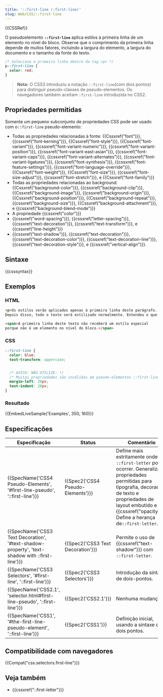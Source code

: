 ```yaml
---
title: '::first-line (:first-line)'
slug: Web/CSS/::first-line
---
```


{{CSSRef}}

O pseudoelemento **`::first-line`** aplica estilos à primeira linha de um elemento no nível do bloco. Observe que o comprimento da primeira linha depende de muitos fatores, incluindo a largura do elemento, a largura do documento e o tamanho da fonte do texto.

```css
/* Seleciona a primeira linha dentro da tag <p> */
p::first-line {
  color: red;
}
```

> **Nota:** O CSS3 introduziu a notação `::first-line`(com dois pontos) para distinguir pseudo-classes de pseudo-elementos. Os navegadores também aceitam `:first-line` introduzida no CSS2.

## Propriedades permitidas

Somente um pequeno subconjunto de propriedades CSS pode ser usado com o`::first-line` pseudo-elemento:

- Todas as propriedades relacionadas à fonte: {{Cssxref("font")}}, {{cssxref("font-kerning")}}, {{Cssxref("font-style")}}, {{Cssxref("font-variant")}}, {{cssxref("font-variant-numeric")}}, {{cssxref("font-variant-position")}}, {{cssxref("font-variant-east-asian")}}, {{cssxref("font-variant-caps")}}, {{cssxref("font-variant-alternates")}}, {{cssxref("font-variant-ligatures")}}, {{cssxref("font-synthesis")}}, {{cssxref("font-feature-settings")}}, {{cssxref("font-language-override")}}, {{Cssxref("font-weight")}}, {{Cssxref("font-size")}}, {{cssxref("font-size-adjust")}}, {{cssxref("font-stretch")}}, e {{Cssxref("font-family")}}
- Todas as propriedades relacionadas ao background: {{Cssxref("background-color")}}, {{cssxref("background-clip")}}, {{Cssxref("background-image")}}, {{cssxref("background-origin")}}, {{Cssxref("background-position")}}, {{Cssxref("background-repeat")}}, {{cssxref("background-size")}}, {{Cssxref("background-attachment")}}, e {{cssxref("background-blend-mode")}}
- A propriedade {{cssxref("color")}}
- {{cssxref("word-spacing")}}, {{cssxref("letter-spacing")}}, {{cssxref("text-decoration")}}, {{cssxref("text-transform")}}, e {{cssxref("line-height")}}
- {{cssxref("text-shadow")}}, {{cssxref("text-decoration")}}, {{cssxref("text-decoration-color")}}, {{cssxref("text-decoration-line")}}, {{cssxref("text-decoration-style")}}, e {{cssxref("vertical-align")}}.

## Sintaxe

{{csssyntax}}

## Exemplos

### HTML

```html
<p>Os estilos serão aplicados apenas à primeira linha deste parágrafo.
Depois disso, todo o texto será estilizado normalmente. Entendeu o que eu quis dizer?</p>

<span>A primeira linha deste texto não receberá um estilo especial
porque não é um elemento no nível do bloco.</span>
```

### CSS

```css
::first-line {
  color: blue;
  text-transform: uppercase;


  /* AVISO: NÃO UTILIZE: */
  /* Muitas propriedades são inválidas em pseudo-elementos ::first-line */
  margin-left: 20px;
  text-indent: 20px;
}
```

### Resultado

{{EmbedLiveSample('Examples', 350, 160)}}

## Especificações

| Especificação                                                                                                                | Status                                       | Comentário                                                                                                                                                                                                                                 |
| ---------------------------------------------------------------------------------------------------------------------------- | -------------------------------------------- | ------------------------------------------------------------------------------------------------------------------------------------------------------------------------------------------------------------------------------------------ |
| {{SpecName('CSS4 Pseudo-Elements', '#first-line-pseudo', '::first-line')}}                         | {{Spec2('CSS4 Pseudo-Elements')}} | Define mais estritamente onde `::first-letter` pode ocorrer. Generaliza propriedades permitidas para tipografia, decoração de texto e propriedades de layout embutido e {{cssxref("opacity")}}. Define a herança de`::first-letter`. |
| {{SpecName('CSS3 Text Decoration', '#text-shadow-property', 'text-shadow with ::first-line')}} | {{Spec2('CSS3 Text Decoration')}} | Permite o uso de {{cssxref("text-shadow")}} com `::first-letter`.                                                                                                                                                                |
| {{SpecName('CSS3 Selectors', '#first-line', '::first-line')}}                                             | {{Spec2('CSS3 Selectors')}}         | Introdução da sintaxe de dois-pontos.                                                                                                                                                                                                      |
| {{SpecName('CSS2.1', 'selector.html#first-line-pseudo', '::first-line')}}                             | {{Spec2('CSS2.1')}}                     | Nenhuma mudança.                                                                                                                                                                                                                           |
| {{SpecName('CSS1', '#the-first-line-pseudo-element', '::first-line')}}                                 | {{Spec2('CSS1')}}                     | Definição inicial, usando a sintaxe de dois pontos.                                                                                                                                                                                        |

## Compatibilidade com navegadores

{{Compat("css.selectors.first-line")}}

## Veja também

- {{cssxref("::first-letter")}}
